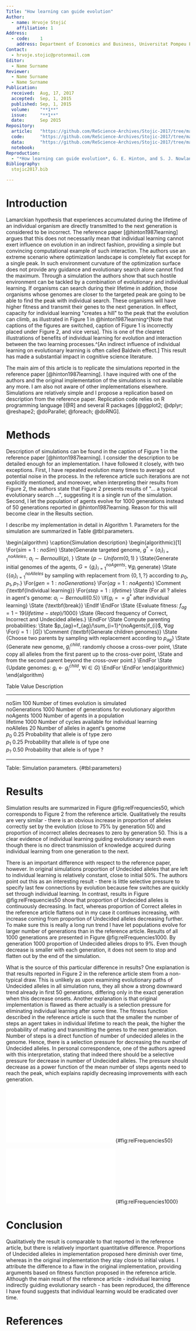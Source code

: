 ```yaml
---
Title: "How learning can guide evolution"
Author:
  - name: Hrvoje Stojić
    affiliation: 1
Address:
  - code:    1
    address: Department of Economics and Business, Universitat Pompeu Fabra, Barcelona, Spain
Contact:
  - hrvoje.stojic@protonmail.com
Editor:
  - Name Surname
Reviewer:
  - Name Surname
  - Name Surname
Publication:
  received:  Aug, 17, 2017
  accepted:  Sep, 1, 2015
  published: Sep, 1, 2015
  volume:    "**1**"
  issue:     "**1**"
  date:      Sep 2015
Repository:
  article:   "https://github.com/ReScience-Archives/Stojic-2017/tree/master/article"
  code:      "https://github.com/ReScience-Archives/Stojic-2017/tree/master/code"
  data:      "https://github.com/ReScience-Archives/Stojic-2017/tree/master/data"
  notebook:  
Reproduction:
  - "*How learning can guide evolution*, G. E. Hinton, and S. J. Nowlan, Complex Systems, 1 (3), 495-502, 1987."
Bibliography:
  stojic2017.bib

---
```


# Introduction

Lamarckian hypothesis that experiences accumulated during the lifetime of an individual organism are directly transmitted to the next generation is considered to be incorrect. The reference paper [@hinton1987learning] argues that this does not necessarily mean that individual learning cannot exert influence on evolution in an indirect fashion, providing a simple but convincing computational example of such interaction. The authors use an extreme scenario where optimization landscape is completely flat except for a single peak. In such environment curvature of the optimization surface does not provide any guidance and evolutionary search alone cannot find the maximum. Through a simulation the authors show that such hostile environment can be tackled by a combination of evolutionary and individual learning. If organisms can search during their lifetime in addition, those organisms whose genomes are closer to the targeted peak are going to be able to find the peak with individual search. These organisms will have higher fitness and transmit their genes to the next generation. In effect, capacity for individual learning "creates a hill" to the peak that the evolution can climb, as illustrated in Figure 1 in @hinton1987learning^[Note that captions of the figures are switched, caption of Figure 1 is incorrectly placed under Figure 2, and vice versa]. This is one of the clearest illustrations of benefits of individual learning for evolution and interaction between the two learning processes.^[An indirect influence of individual learning on evolutionary learning is often called Baldwin effect.] This result has made a substantial impact in cognitive science literature.

The main aim of this article is to replicate the simulations reported in the reference paper [@hinton1987learning]. I have inquired with one of the authors and the original implementation of the simulations is not available any more. I am also not aware of other implementations elsewhere. Simulations are relatively simple and I propose a replication based on description from the reference paper. Replication code relies on R programming language [@R] and several R packages [@ggplot2; @dplyr; @reshape2; @doParallel; @foreach; @doRNG].


# Methods

Description of simulations can be found in the caption of Figure 1 in the reference paper [@hinton1987learning]. I consider the description to be detailed enough for an implementation. I have followed it closely, with two exceptions. First, I have repeated evolution many times to average out potential noise in the process. In the reference article such iterations are not explicitly mentioned, and moreover, when interpreting their results from Figure 2, the authors state that Figure 2 presents results of "... a typical evolutionary search ...", suggesting it is a single run of the simulation. Second, I let the population of agents evolve for 1000 generations instead of 50 generations reported in @hinton1987learning. Reason for this will become clear in the Results section.

I describe my implementation in detail in Algorithm 1. Parameters for the simulation are summarized in Table @tbl:parameters.

\begin{algorithm}
\caption{Simulation description}
    \begin{algorithmic}[1]
    \For{$sim=1:noSim$}
        \State{Generate targeted genome, $g^*=\{a_i\}_{i=1}^{noAlleles}$: $a_i \sim Bernoulli(p)$, }
        \State {$p \sim Uniform(0,1)$ }
        \State{Generate initial genomes of the agents, $G=\{g_i\}_{i=1}^{noAgents}$: $\forall g_i$ generate} 
        \State {$\{a_i\}_{i=1}^{noAlleles}$ by sampling with replacement from $\{0,1,?\}$ according to $p_0,p_1,p_?$.}
        \For{$gen=1:noGenerations$}
            \For{$ag=1:noAgents$} \Comment {\textbf{Individual learning}}
                \For{$step=1:lifetime$}
                    \State {For all ? alleles in agent's genome: $a_i \sim Bernoulli(0.5)$}
                    \If{$g_i == g^*$ after individual learning} \State {\textbf{break}} \EndIf
                \EndFor
                \State {Evaluate fitness: $f_{ag} = 1 - 19(lifetime-step)/1000$}
                \State {Record frequency of Correct, Incorrect and Undecided alleles.}
            \EndFor
            \State Compute parenting probabilities: 
            \State $p_{ag}=f_{ag}/\sum_{i=1}^{noAgents}f_{i}$, $\forall ag$
            \For{$i=1:|G|$} \Comment {\textbf{Generate children genomes}}
                \State {Choose two parents by sampling with replacement according to $p_{ag}$}
                \State {Generate new genome, $g_i^{child}$: randomly choose a cross-over point, 
                \State copy all alleles from the first parent up to the cross-over point, 
                \State and from the second parent beyond the cross-over point.}
            \EndFor
            \State {Update genomes: $g_i \gets g_i^{child}$, $\forall i \in G$}
        \EndFor
    \EndFor
    \end{algorithmic}
\end{algorithm}



Table                Value      Description
-------------------- ---------- -------------------------------------------
noSim                100        Number of times evolution is simulated  
noGenerations        1000       Number of generations for evolutionary  algorithm  
noAgents             1000       Number of agents in a population  
lifetime             1000       Number of cycles available for individual learning  
noAlleles            20         Number of alleles in agent's genome  
$p_0$                0.25       Probability that allele is of type zero  
$p_1$                0.25       Probability that allele is of type one  
$p_?$                0.50       Probability that allele is of type ?
-------------------- ---------- -------------------------------------------
Table: Simulation parameters. {#tbl:parameters}


# Results

Simulation results are summarized in Figure @fig:relFrequencies50, which corresponds to Figure 2 from the reference article. Qualitatively the results are very similar - there is an obvious increase in proportion of alleles correctly set by the evolution (close to 75% by generation 50) and proportion of incorrect alleles decreases to zero by generation 50. This is a clear evidence of individual learning guiding evolutionary search even though there is no direct transmission of knowledge acquired during individual learning from one generation to the next.

There is an important difference with respect to the reference paper, however. In original simulations proportion of Undecided alleles that are left to individual learning is relatively constant, close to initial 50%. The authors point out this as an interesting result - there is little selective pressure to specify last few connections by evolution because few switches are quickly set through individual learning. In contrast, results in Figure @fig:relFrequencies50 show that proportion of Undecided alleles is continuously decreasing. In fact, whereas proportion of Correct alleles in the reference article flattens out in my case it continues increasing, with increase coming from proportion of Undecided alleles decreasing further. To make sure this is really a long run trend I have let populations evolve for larger number of generations than in the reference article. Results of all 1000 generations are presented in Figure @fig:relFrequencies1000. By generation 1000 proportion of Undecided alleles drops to 9%. Even though decrease is smaller with each generation, it does not seem to stop and flatten out by the end of the simulation.

What is the source of this particular difference in results? One explanation is that results reported in Figure 2 in the reference article stem from a non-typical draw. This is unlikely as upon examining evolutionary paths of Undecided alleles in all simulation runs, they all show a strong downward trend already in first 50 generations, differing only in the exact generation when this decrease onsets. Another explanation is that original implementation is flawed as there actually is a selection pressure for eliminating individual learning after some time. The fitness function described in the reference article is such that the smaller the number of steps an agent takes in individual lifetime to reach the peak, the higher the probability of mating and transmitting the genes to the next generation. Number of steps is a direct function of number of undecided alleles in the genome. Hence, there is a selection pressure for decreasing the number of Undecided alleles. In personal correspondence, one of the authors agreed with this interpretation, stating that indeed there should be a selective pressure for decrease in number of Undecided alleles. The pressure should decrease as a power function of the mean number of steps agents need to reach the peak, which explains rapidly decreasing improvements with each generation.


![The evolution of the relative frequencies of the three possible
types of allele. Correct alleles are those that are set by evolutionary learning and correspond to the targeted pattern, Incorrect denote proportion of incorrectly set alleles, while Undecided denote proportion of alleles left for individual learning. Proportions are means of 100 simulation runs, and barely visible grey ribbons are standard errors. This is the reproduction of Figure 2 in the original article.](Figure2.pdf){#fig:relFrequencies50}


![The evolution of the relative frequencies of the three possible
types of allele, with a larger number of generations. Proportions are means of 100 simulation runs, and barely visible grey ribbons are standard errors.](Figure2_1000.pdf){#fig:relFrequencies1000}



# Conclusion

Qualitatively the result is comparable to that reported in the reference article, but there is relatively important quantitative difference. Proportions of Undecided alleles in implementation proposed here diminish over time, whereas in the original implementation they stay close to initial values. I attribute the difference to a flaw in the original implementation, providing arguments based on fitness function proposed in the reference article. Although the main result of the reference article - individual learning indirectly guiding evolutionary search - has been reproduced, the difference I have found suggests that individual learning would be eradicated over time.  


# References
